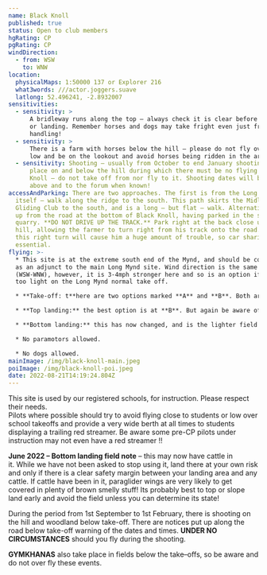 ```yaml
---
name: Black Knoll
published: true
status: Open to club members
hgRating: CP
pgRating: CP
windDirection:
  - from: WSW
    to: WNW
location:
  physicalMaps: 1:50000 137 or Explorer 216
  what3words: ///actor.joggers.suave
  latlong: 52.496241, -2.8932007
sensitivities:
  - sensitivity: >
      A bridleway runs along the top – always check it is clear before launching
      or landing. Remember horses and dogs may take fright even just from ground
      handling!
  - sensitivity: >
      There is a farm with horses below the hill – please do not fly over this
      low and be on the lookout and avoid horses being ridden in the area!
  - sensitivity: Shooting – usually from October to end January shooting may take
      place on and below the hill during which there must be no flying on Black
      Knoll – do not take off from nor fly to it. Shooting dates will be pasted
      above and to the forum when known!
accessAndParking: There are two approaches. The first is from the Long Mynd
  itself – walk along the ridge to the south. This path skirts the Midland
  Gliding Club to the south, and is a long – but flat – walk. Alternatively walk
  up from the road at the bottom of Black Knoll, having parked in the small
  quarry. **DO NOT DRIVE UP THE TRACK.** Park right at the back close up to the
  hill, allowing the farmer to turn right from his track onto the road. Blocking
  this right turn will cause him a huge amount of trouble, so car sharing is
  essential.
flying: >-
  * This site is at the extreme south end of the Mynd, and should be considered
  as an adjunct to the main Long Mynd site. Wind direction is the same
  (WSW-WNW), however, it is 3-4mph stronger here and so is an option if it is
  too light on the Long Mynd normal take off.

  * **Take-off: t**here are two options marked **A** and **B**. Both are straightforward but keep watch for traffic coming from the right. Also be aware of pilots under instruction by the two schools.

  * **Top landing:** the best option is at **B**. But again be aware of those under instruction.

  * **Bottom landing:** this has now changed, and is the lighter field shown in the image below. Though this looks like two fields, it is, in fact, one, with some trees in the centre.

  * No paramotors allowed.

  * No dogs allowed.
mainImage: /img/black-knoll-main.jpeg
poiImage: /img/black-knoll-poi.jpeg
date: 2022-08-21T14:19:24.804Z
---
```

This site is used by our registered schools, for instruction. Please respect their needs.\
Pilots where possible should try to avoid flying close to students or low over school takeoffs and provide a very wide berth at all times to students displaying a trailing red streamer. Be aware some pre-CP pilots under instruction may not even have a red streamer !!

**June 2022 – Bottom landing field note** – this may now have cattle in it. While we have not been asked to stop using it, land there at your own risk and only if there is a clear safety margin between your landing area and any cattle. If cattle have been in it, paraglider wings are very likely to get covered in plenty of brown smelly stuff! Its probably best to top or slope land early and avoid the field unless you can determine its state!

During the period from 1st September to 1st February, there is shooting on the hill and woodland below take-off. There are notices put up along the road below take-off warning of the dates and times. **UNDER NO CIRCUMSTANCES** should you fly during the shooting.

**GYMKHANAS** also take place in fields below the take–offs, so be aware and do not over fly these events.